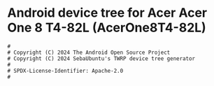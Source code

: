 # Android device tree for Acer Acer One 8 T4-82L (AcerOne8T4-82L)

```
#
# Copyright (C) 2024 The Android Open Source Project
# Copyright (C) 2024 SebaUbuntu's TWRP device tree generator
#
# SPDX-License-Identifier: Apache-2.0
#
```
